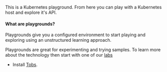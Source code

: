 This is a Kubernetes playground. From here you can play with a Kubernetes host and explore it's API.

#### What are playgrounds?

Playgrounds give you a configured environment to start playing and exploring using an unstructured learning approach.

Playgrounds are great for experimenting and trying samples. To learn more about the technology then start with one of our [labs](/learn)


- Install [Tobs](https://github.com/timescale/tobs).
